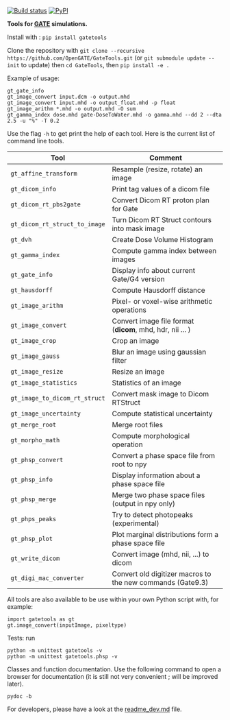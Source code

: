 [![Build status](https://github.com/OpenGATE/GateTools/actions/workflows/main.yml/badge.svg)](https://github.com/OpenGATE/GateTools/actions/workflows/main.yml)
[![PyPI](https://img.shields.io/pypi/v/gatetools)](https://pypi.org/project/gatetools/)

**Tools for [GATE](https://github.com/OpenGATE/Gate/) simulations.**

Install with : `pip install gatetools`

Clone the repository with `git clone --recursive https://github.com/OpenGATE/GateTools.git`
(or `git submodule update --init` to update)
then `cd GateTools`, then `pip install -e .`

Example of usage:
```
gt_gate_info
gt_image_convert input.dcm -o output.mhd
gt_image_convert input.mhd -o output_float.mhd -p float
gt_image_arithm *.mhd -o output.mhd -O sum
gt_gamma_index dose.mhd gate-DoseToWater.mhd -o gamma.mhd --dd 2 --dta 2.5 -u "%" -T 0.2
```

Use the flag `-h` to get print the help of each tool. Here is the current list of command line tools.

| Tool                          | Comment                                                   |
| -------------                 | -------------                                             |
| `gt_affine_transform`         | Resample (resize, rotate) an image                        |
| `gt_dicom_info`               | Print tag values of a dicom file                          |
| `gt_dicom_rt_pbs2gate`        | Convert Dicom RT proton plan for Gate                     |
| `gt_dicom_rt_struct_to_image` | Turn Dicom RT Struct contours into mask image             |
| `gt_dvh`                      | Create Dose Volume Histogram                              |
| `gt_gamma_index`              | Compute gamma index between images                        |
| `gt_gate_info`                | Display info about current Gate/G4 version                |
| `gt_hausdorff`                | Compute Hausdorff distance                                |
| `gt_image_arithm`             | Pixel- or voxel-wise arithmetic operations                |
| `gt_image_convert`            | Convert image file format (**dicom**, mhd, hdr, nii ... ) |
| `gt_image_crop`               | Crop an image                                             |
| `gt_image_gauss`              | Blur an image using gaussian filter                       |
| `gt_image_resize`             | Resize an image                                           |
| `gt_image_statistics`         | Statistics of an image                                    |
| `gt_image_to_dicom_rt_struct` | Convert mask image to Dicom RTStruct                      |
| `gt_image_uncertainty`        | Compute statistical uncertainty                           |
| `gt_merge_root`               | Merge root files                                          |
| `gt_morpho_math`              | Compute morphological operation                           |
| `gt_phsp_convert`             | Convert a phase space file from root to npy               |
| `gt_phsp_info`                | Display information about a phase space file              |
| `gt_phsp_merge`               | Merge two phase space files (output in npy only)          |
| `gt_phps_peaks`               | Try to detect photopeaks (experimental)                   |
| `gt_phsp_plot`                | Plot marginal distributions form a phase space file       |
| `gt_write_dicom`              | Convert image (mhd, nii, ...) to dicom                    |
| `gt_digi_mac_converter`       | Convert old digitizer macros to the new commands (Gate9.3)|

All tools are also available to be use within your own Python script with, for example:
```
import gatetools as gt
gt.image_convert(inputImage, pixeltype)
```

Tests: run
```
python -m unittest gatetools -v
python -m unittest gatetools.phsp -v
```

Classes and function documentation. Use the following command to open a browser for documentation (it is still not very convenient ; will be improved later).
```
pydoc -b
```

For developers, please have a look at the [readme_dev.md](readme_dev.md) file.

